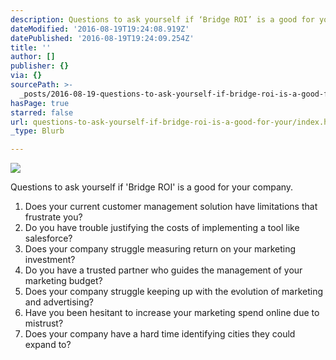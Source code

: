 ```yaml
---
description: Questions to ask yourself if ‘Bridge ROI’ is a good for your company.
dateModified: '2016-08-19T19:24:08.919Z'
datePublished: '2016-08-19T19:24:09.254Z'
title: ''
author: []
publisher: {}
via: {}
sourcePath: >-
  _posts/2016-08-19-questions-to-ask-yourself-if-bridge-roi-is-a-good-for-your.md
hasPage: true
starred: false
url: questions-to-ask-yourself-if-bridge-roi-is-a-good-for-your/index.html
_type: Blurb

---
```

![](https://the-grid-user-content.s3-us-west-2.amazonaws.com/ad2bf991-50da-4715-a921-330859c99c32.jpg)

Questions to ask yourself if 'Bridge ROI' is a good for your company.

1. Does your current customer management solution have limitations that frustrate you?
2. Do you have trouble justifying the costs of implementing a tool like salesforce?
3. Does your company struggle measuring return on your marketing investment?
4. Do you have a trusted partner who guides the management of your marketing budget?
5. Does your company struggle keeping up with the evolution of marketing and advertising?
6. Have you been hesitant to increase your marketing spend online due to mistrust?
7. Does your company have a hard time identifying cities they could expand to?